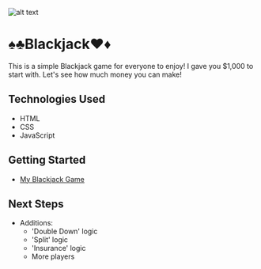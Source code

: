 
![alt text](https://i.imgur.com/RaN0jQI.png "blackjack")
# ♠♣Blackjack♥♦

This is a simple Blackjack game for everyone to enjoy! I gave you $1,000 to start with. Let's see how much money you can make!

## Technologies Used
* HTML
* CSS
* JavaScript

## Getting Started
* [My Blackjack Game](http://mikebkim.github.io/blackjack)

## Next Steps
* Additions:
	* 'Double Down' logic
	* 'Split' logic
	* 'Insurance' logic
	* More players